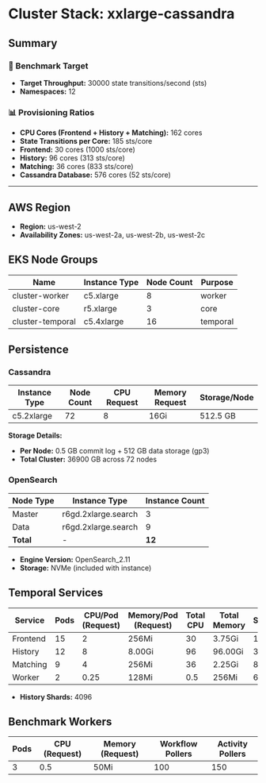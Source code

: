 # Cluster Stack: xxlarge-cassandra

## Summary

### 🎯 Benchmark Target
- **Target Throughput:** 30000 state transitions/second (sts)
- **Namespaces:** 12

### 📊 Provisioning Ratios
- **CPU Cores (Frontend + History + Matching):** 162 cores
- **State Transitions per Core:** 185 sts/core
- **Frontend:** 30 cores (1000 sts/core)
- **History:** 96 cores (313 sts/core)
- **Matching:** 36 cores (833 sts/core)
- **Cassandra Database:** 576 cores (52 sts/core)

---

## AWS Region
- **Region:** us-west-2
- **Availability Zones:** us-west-2a, us-west-2b, us-west-2c

## EKS Node Groups
| Name | Instance Type | Node Count | Purpose |
|------|--------------|------------|---------|
| cluster-worker | c5.xlarge | 8 | worker |
| cluster-core | r5.xlarge | 3 | core |
| cluster-temporal | c5.4xlarge | 16 | temporal |


## Persistence
### Cassandra
| Instance Type | Node Count | CPU Request | Memory Request | Storage/Node |
|--------------|------------|-------------|----------------|--------------|
| c5.2xlarge | 72 | 8 | 16Gi | 512.5 GB |

**Storage Details:**
- **Per Node:** 0.5 GB commit log + 512 GB data storage (gp3)
- **Total Cluster:** 36900 GB across 72 nodes

### OpenSearch
| Node Type | Instance Type | Instance Count |
|-----------|---------------|----------------|
| Master | r6gd.2xlarge.search | 3 |
| Data | r6gd.2xlarge.search | 9 |
| **Total** | - | **12** |

- **Engine Version:** OpenSearch_2.11
- **Storage:** NVMe (included with instance)

## Temporal Services

| Service   | Pods | CPU/Pod (Request) | Memory/Pod (Request) | Total CPU | Total Memory | STS/Core |
|-----------|------|-------------------|----------------------|-----------|--------------|----------|
| Frontend  | 15    | 2               | 256Mi                | 30       | 3.75Gi     | 1000    |
| History   | 12    | 8               | 8.00Gi                | 96       | 96.00Gi     | 313    |
| Matching  | 9    | 4               | 256Mi                | 36       | 2.25Gi     | 833    |
| Worker    | 2    | 0.25               | 128Mi                | 0.5       | 256Mi     | 60000    |

- **History Shards:** 4096

## Benchmark Workers

| Pods | CPU (Request) | Memory (Request) | Workflow Pollers | Activity Pollers |
|------|---------------|------------------|------------------|------------------|
| 3 | 0.5 | 50Mi | 100 | 150 |

